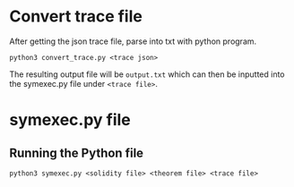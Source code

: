# Convert trace file
After getting the json trace file, parse into txt with python program.
```shell
python3 convert_trace.py <trace json>
```
The resulting output file will be ```output.txt``` which can then be inputted into the symexec.py file under ```<trace file>```.
# symexec.py file
## Running the Python file
```shell
python3 symexec.py <solidity file> <theorem file> <trace file>
```
